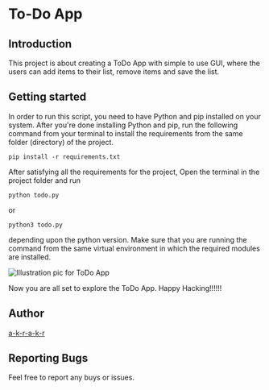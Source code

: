 # To-Do App


## Introduction
This project is about creating a ToDo App with simple to use GUI, where the users can add items to their list, remove items and save the list.



## Getting started
In order to run this script, you need to have Python and pip installed on your system. After you're done installing Python and pip, run the following command from your terminal to install the requirements from the same folder (directory) of the project.
```
pip install -r requirements.txt
```

After satisfying all the requirements for the project, Open the terminal in the project folder and run
```
python todo.py
```
or
```
python3 todo.py
```
depending upon the python version. Make sure that you are running the command from the same virtual environment in which the required modules are installed.


![Illustration pic for ToDo App](https://i.postimg.cc/jSgtxm3V/todo.jpg)

Now you are all set to explore the ToDo App. Happy Hacking!!!!!!


## Author
[a-k-r-a-k-r](https://github.com/a-k-r-a-k-r)


## Reporting Bugs
Feel free to report any buys or issues.